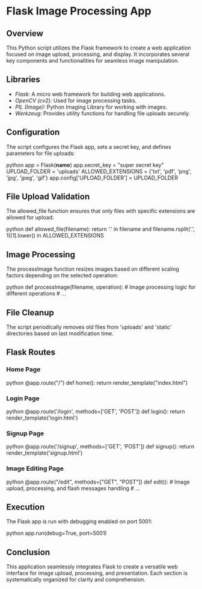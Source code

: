 # Flask Image Processing App

## Overview

This Python script utilizes the Flask framework to create a web application focused on image upload, processing, and display. It incorporates several key components and functionalities for seamless image manipulation.

## Libraries

- *Flask:* A micro web framework for building web applications.
- *OpenCV (cv2):* Used for image processing tasks.
- *PIL (Image):* Python Imaging Library for working with images.
- *Werkzeug:* Provides utility functions for handling file uploads securely.

## Configuration

The script configures the Flask app, sets a secret key, and defines parameters for file uploads:

python
app = Flask(__name__)
app.secret_key = "super secret key"
UPLOAD_FOLDER = 'uploads'
ALLOWED_EXTENSIONS = {'txt', 'pdf', 'png', 'jpg', 'jpeg', 'gif'}
app.config['UPLOAD_FOLDER'] = UPLOAD_FOLDER


## File Upload Validation

The allowed_file function ensures that only files with specific extensions are allowed for upload:

python
def allowed_file(filename):
    return '.' in filename and filename.rsplit('.', 1)[1].lower() in ALLOWED_EXTENSIONS


## Image Processing

The processImage function resizes images based on different scaling factors depending on the selected operation:

python
def processImage(filename, operation):
    # Image processing logic for different operations
    # ...


## File Cleanup

The script periodically removes old files from 'uploads' and 'static' directories based on last modification time.

## Flask Routes

### Home Page

python
@app.route("/")
def home():
    return render_template("index.html")


### Login Page

python
@app.route('/login', methods=['GET', 'POST'])
def login():
    return render_template('login.html')


### Signup Page

python
@app.route('/signup', methods=['GET', 'POST'])
def signup():
    return render_template('signup.html')


### Image Editing Page

python
@app.route("/edit", methods=["GET", "POST"])
def edit():
    # Image upload, processing, and flash messages handling
    # ...


## Execution

The Flask app is run with debugging enabled on port 5001:

python
app.run(debug=True, port=5001)


## Conclusion

This application seamlessly integrates Flask to create a versatile web interface for image upload, processing, and presentation. Each section is systematically organized for clarity and comprehension.
